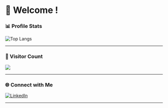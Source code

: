 # 👋 Welcome !

### 📊 Profile Stats
![Top Langs](https://github-readme-stats.vercel.app/api/top-langs/?username=evadalcin&layout=compact&hide=css,html)

---

### 🔢 Visitor Count
<img src="https://profile-counter.glitch.me/evadalcin/count.svg" />

---

### 🌐 Connect with Me
[![LinkedIn](https://img.shields.io/badge/LinkedIn-Eva%20Dal%20Cin-blue?style=flat-square&logo=linkedin)](https://www.linkedin.com/in/evadalcin)

---

